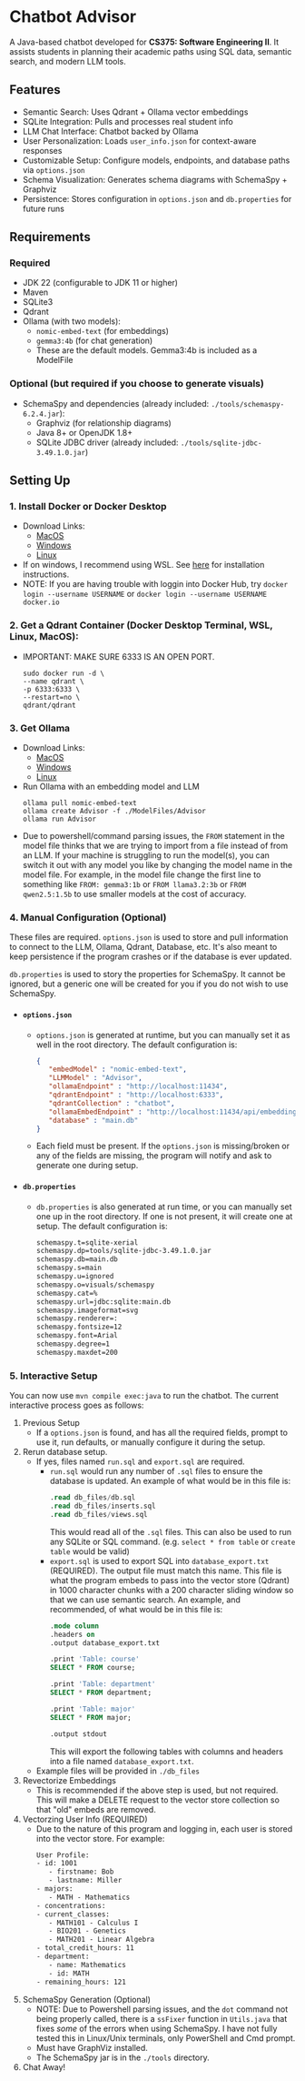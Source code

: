 # Chatbot Advisor

A Java-based chatbot developed for **CS375: Software Engineering II**. It assists students in planning their academic paths using SQL data, semantic search, and modern LLM tools.

## Features

- Semantic Search: Uses Qdrant + Ollama vector embeddings
- SQLite Integration: Pulls and processes real student info
- LLM Chat Interface: Chatbot backed by Ollama
- User Personalization: Loads `user_info.json` for context-aware responses
- Customizable Setup: Configure models, endpoints, and database paths via `options.json`
- Schema Visualization: Generates schema diagrams with SchemaSpy + Graphviz
- Persistence: Stores configuration in `options.json` and `db.properties` for future runs


## Requirements

### Required
- JDK 22 (configurable to JDK 11 or higher)
- Maven
- SQLite3
- Qdrant
- Ollama (with two models):
  - `nomic-embed-text` (for embeddings)
  - `gemma3:4b` (for chat generation)
  - These are the default models. Gemma3:4b is included as a ModelFile

### Optional (but required if you choose to generate visuals)
- SchemaSpy and dependencies (already included: `./tools/schemaspy-6.2.4.jar`):
  - Graphviz (for relationship diagrams)
  - Java 8+ or OpenJDK 1.8+
  - SQLite JDBC driver (already included: `./tools/sqlite-jdbc-3.49.1.0.jar`)


## Setting Up

### 1. Install Docker or Docker Desktop
   - Download Links:
      - [MacOS](https://docs.docker.com/desktop/setup/install/mac-install/)
      - [Windows](https://docs.docker.com/desktop/setup/install/windows-install/)
      - [Linux](https://docs.docker.com/engine/install/)
   - If on windows, I recommend using WSL. See [here](https://learn.microsoft.com/en-us/windows/wsl/install) for installation instructions.
   - NOTE: If you are having trouble with loggin into Docker Hub, try `docker login --username USERNAME` or `docker login --username USERNAME docker.io`


### 2. Get a Qdrant Container (Docker Desktop Terminal, WSL, Linux, MacOS):
   - IMPORTANT: MAKE SURE 6333 IS AN OPEN PORT.
      ```
      sudo docker run -d \
      --name qdrant \
      -p 6333:6333 \
      --restart=no \
      qdrant/qdrant
      ```

### 3. Get Ollama
   - Download Links:
      - [MacOS](https://ollama.com/download/mac)
      - [Windows](https://ollama.com/download/windows)
      - [Linux](https://ollama.com/download/linux)
   - Run Ollama with an embedding model and LLM
      ```
      ollama pull nomic-embed-text
      ollama create Advisor -f ./ModelFiles/Advisor
      ollama run Advisor
      ```
   - Due to powershell/command parsing issues, the `FROM` statement in the model file thinks that we are trying to import from a file instead of from an LLM. If your machine is struggling to run the model(s), you can switch it out with any model you like by changing the model name in the model file. For example, in the model file change the first line to something like `FROM: gemma3:1b` or `FROM llama3.2:3b` or `FROM qwen2.5:1.5b` to use smaller models at the cost of accuracy. 

### 4. Manual Configuration (Optional)
   These files are required. `options.json` is used to store and pull information to connect to the LLM, Ollama, Qdrant, Database, etc. It's also meant to keep persistence if the program crashes or if the database is ever updated. 

   `db.properties` is used to story the properties for SchemaSpy. It cannot be ignored, but a generic one will be created for you if you do not wish to use SchemaSpy.
   
   * #### `options.json`
      - `options.json` is generated at runtime, but you can manually set it as well in the root directory. The default configuration is:
         ```json
         {
            "embedModel" : "nomic-embed-text",
            "LLMModel" : "Advisor",
            "ollamaEndpoint" : "http://localhost:11434",
            "qdrantEndpoint" : "http://localhost:6333",
            "qdrantCollection" : "chatbot",
            "ollamaEmbedEndpoint" : "http://localhost:11434/api/embeddings",
            "database" : "main.db"
         }
         ```
      - Each field must be present. If the `options.json` is missing/broken or any of the fields are missing, the program will notify and ask to generate one during setup.

   * #### `db.properties`
      - `db.properties` is also generated at run time, or you can manually set one up in the root directory. If one is not present, it will create one at setup. The default configuration is:
         ```txt
         schemaspy.t=sqlite-xerial
         schemaspy.dp=tools/sqlite-jdbc-3.49.1.0.jar
         schemaspy.db=main.db
         schemaspy.s=main
         schemaspy.u=ignored
         schemaspy.o=visuals/schemaspy
         schemaspy.cat=%
         schemaspy.url=jdbc:sqlite:main.db
         schemaspy.imageformat=svg
         schemaspy.renderer=:
         schemaspy.fontsize=12
         schemaspy.font=Arial
         schemaspy.degree=1
         schemaspy.maxdet=200
         ```

### 5. Interactive Setup
   You can now use `mvn compile exec:java` to run the chatbot. The current interactive process goes as follows:
      
   1. Previous Setup
      - If a `options.json` is found, and has all the required fields, prompt to use it, run defaults, or manually configure it during the setup.
   2. Rerun database setup.
      - If yes, files named `run.sql` and `export.sql` are required.
         - `run.sql` would run any number of `.sql` files to ensure the database is updated. An example of what would be in this file is:
            ```sql
            .read db_files/db.sql
            .read db_files/inserts.sql
            .read db_files/views.sql
            ```
            This would read all of the `.sql` files. This can also be used to run any SQLite or SQL command. (e.g. `select * from table` or `create table` would be valid)
         - `export.sql` is used to export SQL into `database_export.txt` (REQUIRED). The output file must match this name. This file is what the program embeds to pass into the vector store (Qdrant) in 1000 character chunks with a 200 character sliding window so that we can use semantic search. An example, and recommended, of what would be in this file is:
            ```sql
            .mode column
            .headers on
            .output database_export.txt

            .print 'Table: course'
            SELECT * FROM course;

            .print 'Table: department'
            SELECT * FROM department;

            .print 'Table: major'
            SELECT * FROM major;
            
            .output stdout
            ```
            This will export the following tables with columns and headers into a file named `database_export.txt`.
      - Example files will be provided in `./db_files`
   3. Revectorize Embeddings
      - This is recommended if the above step is used, but not required. This will make a DELETE request to the vector store collection so that "old" embeds are removed.
   4. Vectorzing User Info (REQUIRED)
      - Due to the nature of this program and logging in, each user is stored into the vector store. For example:
         ```txt
         User Profile:
         - id: 1001
            - firstname: Bob
            - lastname: Miller
         - majors: 
            - MATH - Mathematics
         - concentrations: 
         - current_classes: 
            - MATH101 - Calculus I
            - BIO201 - Genetics
            - MATH201 - Linear Algebra
         - total_credit_hours: 11
         - department: 
            - name: Mathematics
            - id: MATH
         - remaining_hours: 121
         ```
   5. SchemaSpy Generation (Optional)
      - NOTE: Due to Powershell parsing issues, and the `dot` command not being properly called, there is a `ssFixer` function in `Utils.java` that fixes *some* of the errors when using SchemaSpy. I have not fully tested this in Linux/Unix terminals, only PowerShell and Cmd prompt.
      - Must have GraphViz installed.
      - The SchemaSpy jar is in the `./tools` directory.
   6. Chat Away!
